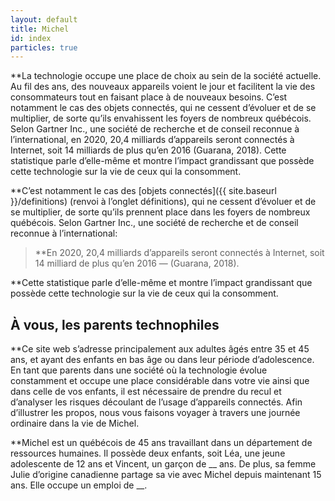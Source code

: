 ```yaml
---
layout: default
title: Michel
id: index
particles: true
---
```


<div class="mt-5 container-md markdown-body" markdown="1">
**La technologie occupe une place de choix au sein de la société actuelle. Au fil des ans, des nouveaux appareils voient le jour et facilitent la vie des consommateurs tout en faisant place à de nouveaux besoins. C’est notamment le cas des objets connectés, qui ne cessent d’évoluer et de se multiplier, de sorte qu’ils envahissent les foyers de nombreux québécois. Selon Gartner Inc., une société de recherche et de conseil reconnue à l’international, en 2020, 20,4 milliards d’appareils seront connectés à Internet, soit 14 milliards de plus qu’en 2016 (Guarana, 2018). Cette statistique parle d’elle-même et montre l’impact grandissant que possède cette technologie sur la vie de ceux qui la consomment.

**C’est notamment le cas des [objets connectés]({{ site.baseurl }}/definitions) (renvoi à l’onglet définitions), qui ne cessent d’évoluer et de se multiplier, de sorte qu’ils prennent place dans les foyers de nombreux québécois. Selon Gartner Inc., une société de recherche et de conseil reconnue à l’international: 

> **En 2020, 20,4 milliards d’appareils seront connectés à Internet, soit 14 milliard de plus qu’en 2016 — (Guarana, 2018).  

**Cette statistique parle d’elle-même et montre l’impact grandissant que possède cette technologie sur la vie de ceux qui la consomment. 

## À vous, les parents technophiles 

**Ce site web s’adresse principalement aux adultes âgés entre 35 et 45 ans, et ayant des enfants en bas âge ou dans leur période d’adolescence. En tant que parents dans une société où la technologie évolue constamment et occupe une place considérable dans votre vie ainsi que dans celle de vos enfants, il est nécessaire de prendre du recul et d’analyser les risques découlant de l’usage d’appareils connectés. Afin d’illustrer les propos, nous vous faisons voyager à travers une journée ordinaire dans la vie de Michel.

**Michel est un québécois de 45 ans travaillant dans un département de ressources humaines. Il possède deux enfants, soit Léa, une jeune adolescente de 12 ans et Vincent, un garçon de __ ans. De plus, sa femme Julie d’origine canadienne partage sa vie avec Michel depuis maintenant 15 ans. Elle occupe un emploi de __. 
</div>
